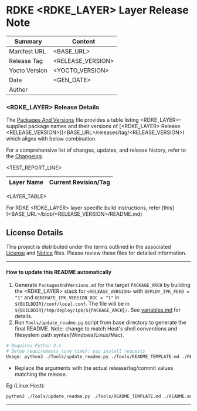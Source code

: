 
# RDKE <RDKE_LAYER> Layer Release Note

| Summary       | Content              |
|---------------|----------------------|
| Manifest URL  | <BASE_URL>           |
| Release Tag   | <RELEASE_VERSION>    |
| Yocto Version | <YOCTO_VERSION>      |
| Date          | <GEN_DATE>           |
| Author        | <AUTHOR>             |


### <RDKE_LAYER> Release Details
The [Packages And Versions](VendorPackagesAndVersions.md) file provides a table listing <RDKE_LAYER>-supplied package names and their versions of [<RDKE_LAYER> Release <RELEASE_VERSION>](<BASE_URL>/releases/tag/<RELEASE_VERSION>) which aligns with below combination.

For a comprehensive list of changes, updates, and release history, refer to the [Changelog](CHANGELOG.md).

<TEST_REPORT_LINE>

| Layer Name | Current Revision/Tag |
|------------|-------------------|
<LAYER_TABLE>

For RDKE <RDKE_LAYER> layer specific build instructions, refer [this](<BASE_URL>/blob/<RELEASE_VERSION>/README.md)

## License Details
This project is distributed under the terms outlined in the associated [License](LICENSE) and [Notice](NOTICE) files. Please review these files for detailed information.

---

#### How to update this README automatically

1. Generate `PackagesAndVersions.md` for the target `PACKAGE_ARCH` by building the <RDKE_LAYER> stack for `<RELEASE_VERSION>` with `DEPLOY_IPK_FEED = "1"` and `GENERATE_IPK_VERSION_DOC = "1"` in `${BUILDDIR}/conf/local.conf`. The file will be in `${BUILDDIR}/tmp/deploy/ipk/${PACKAGE_ARCH}/`. See [variables.md](https://github.com/rdkcentral/meta-stack-layering-support/blob/<STACKLAYERING_VERSION>/docs/variables.md) for details.
2. Run `Tools/update_readme.py` script from base directory to generate the final README. Note: change to match Host's shell conventions and filesystem path syntax(Windows/Linux/Mac).
```sh
# Requires Python 3.x
# Setup requirements (one time): pip install requests
Usage: python3 ./Tools/update_readme.py ./Tools/README_TEMPLATE.md ./README.md <MANIFEST_NAME> <RELEASE_VERSION> <RDKE_LAYER> "AUTHOR,EMAIL" "<Optional Test report url>"
```
- Replace the arguments with the actual release/tag/commit values matching the release.

Eg (Linux Host):
```sh
python3 ./Tools/update_readme.py ./Tools/README_TEMPLATE.md ./README.md rdke-raspberrypi.xml 4.5.1 Vendor "ReleaseTeam, email_id" "https://example.com/test-report"
```

---
